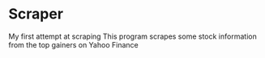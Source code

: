 # Scraper
My first attempt at scraping
This program scrapes some stock information from the top gainers on Yahoo Finance
